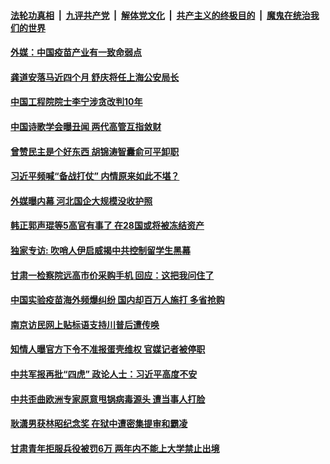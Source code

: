 

####  [法轮功真相](../../../../basic/blob/master/README.md?t=12091631) &nbsp;|&nbsp; [九评共产党](../../../../9ping.md/blob/master/README.md?t=12091631) &nbsp;|&nbsp; [解体党文化](../../../../jtdwh.md/blob/master/README.md?t=12091631)  &nbsp;|&nbsp; [共产主义的终极目的](../../../../gczydzjmd.md/blob/master/README.md?t=12091631) &nbsp;|&nbsp; [魔鬼在统治我们的世界](../../../../mgztzwmdsj.md/blob/master/README.md?t=12091631) 

#### [外媒：中国疫苗产业有一致命弱点](../pages/soh5/451756.md?t=12091631) 
#### [龚道安落马近四个月 舒庆将任上海公安局长](../pages/soh5/451765.md?t=12091631) 
#### [中国工程院院士李宁涉贪改判10年](../pages/soh5/451741.md?t=12091631) 
#### [中国诗歌学会曝丑闻 两代高管互指敛财](../pages/soh5/451702.md?t=12091631) 
#### [曾赞民主是个好东西 胡锦涛智囊俞可平卸职](../pages/soh5/451735.md?t=12091631) 
#### [习近平频喊“备战打仗”  内情原来如此不堪？](../pages/soh5/451705.md?t=12091631) 
#### [外媒曝内幕 河北国企大规模没收护照](../pages/soh5/451675.md?t=12091631) 
#### [韩正郭声琨等5高官有事了 在28国或将被冻结资产](../pages/soh5/451555.md?t=12091631) 
#### [独家专访: 吹哨人伊启威揭中共控制留学生黑幕](../pages/soh5/451666.md?t=12091631) 
#### [甘肃一检察院远高市价采购手机 回应：这把我问住了](../pages/soh5/451549.md?t=12091631) 
#### [中国实验疫苗海外频爆纠纷 国内却百万人施打 多省抢购](../pages/soh5/451507.md?t=12091631) 
#### [南京访民网上贴标语支持川普后遭传唤](../pages/soh5/451495.md?t=12091631) 
#### [知情人曝官方下令不准报蛋壳维权 官媒记者被停职](../pages/soh5/451465.md?t=12091631) 
#### [中共军报再批“四虎”  政论人士：习近平高度不安](../pages/soh5/451384.md?t=12091631) 
#### [中共歪曲欧洲专家原意甩锅病毒源头 遭当事人打脸](../pages/soh5/451474.md?t=12091631) 
#### [耿潇男获林昭纪念奖 在狱中遭密集提审和霸凌](../pages/soh5/451432.md?t=12091631) 
#### [甘肃青年拒服兵役被罚6万 两年内不能上大学禁止出境](../pages/soh5/451429.md?t=12091631) 
